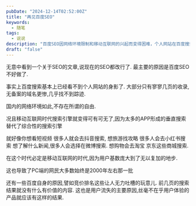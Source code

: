 ```yaml
---
pubDate: "2024-12-14T02:52:00Z"
title: "再见百度SEO"
keywords:
  - 随笔
tags:
  - 说说
description: "百度SEO因网络环境限制和移动互联网的兴起而变得困难，个人网站在百度搜索中几乎消失。移动互联网时代，各类APP形成垂直搜索，替代了综合性搜索引擎，如抖音、小红书、微博和电商平台。这使得PC端网民数量停滞，SEO行业面临转型。"
draft: "false"
---
```


无意中看到一个关于SEO的文章,说现在的SEO都改行了.
最主要的原因是百度SEO不好做了.

事实上百度搜索基本上已经看不到个人网站的身影了.
大部分只有寥寥几页的收录,无备案的域名更惨,几乎找不到踪迹.

国内的网络环境如此,不存在所谓的自由.

况且移动互联网时代搜索引擎就变得可有可无了,因为太多的APP形成的垂直搜索替代了综合性的搜索引擎

就好像你想看短视频 很多人就会去抖音搜索,
想旅游找攻略 很多人会去小红书搜索
想了解什么新闻,很多人会选择在微博搜索. 
想购物会去淘宝 京东这些商城搜索.

在这个时代必定是移动互联网的时代,因为用户基数庞大到了无以复加的地步.

这也导致了PC端的网民大多数始终是2000年左右那一批

还有一些百度自身的原因,譬如竞价排名这些让人无力吐槽的玩意儿.
前几页的搜索结果就没有什么有价值的内容.
这也是用户流失的主要原因,丝毫不在乎用户体验的产品就应该有这样的结果.